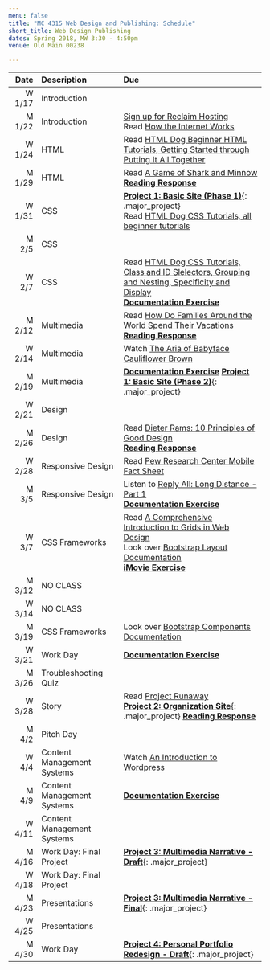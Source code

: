 ```yaml
---
menu: false
title: "MC 4315 Web Design and Publishing: Schedule"
short_title: Web Design Publishing
dates: Spring 2018, MW 3:30 - 4:50pm
venue: Old Main 00238

---
```


Date | Description | Due
---: | :----------- | :---
W 1/17 | Introduction |
M 1/22 | Introduction| [Sign up for Reclaim Hosting](/resources/instructions_reclaim_hosting.html) <br /> Read [How the Internet Works](http://www.rookiemag.com/2016/11/how-internet-works/)
W 1/24 | HTML |  Read [HTML Dog Beginner HTML Tutorials, Getting Started through Putting It All Together](http://htmldog.com/guides/html/beginner/)
M 1/29 | HTML | Read [A Game of Shark and Minnow](http://www.nytimes.com/newsgraphics/2013/10/27/south-china-sea/) <br /> __[Reading Response](/assignments/general/reading_response.html)__
W 1/31 | CSS | __[Project 1: Basic Site (Phase 1)](/assignments/web_design_publishing/web_design_publishing_personal_portfolio.html)__{: .major_project} <br />Read [HTML Dog CSS Tutorials, all beginner tutorials](http://www.htmldog.com/guides/css/)
M 2/5 | CSS |
W 2/7 | CSS | Read [HTML Dog CSS Tutorials, Class and ID Slelectors, Grouping and Nesting, Specificity and Display](http://www.htmldog.com/guides/css/) <br /> __[Documentation Exercise](/assignments/general/documentation_exercise.html)__
M 2/12 | Multimedia | Read [How Do Families Around the World Spend Their Vacations](https://www.nytimes.com/interactive/2017/09/21/magazine/voyages-issue-photographs-family-vacations-around-world.html) <br /> __[Reading Response](/assignments/general/reading_response.html)__
W 2/14 | Multimedia | Watch [The Aria of Babyface Cauliflower Brown](https://www.nytimes.com/video/opinion/100000005225388/the-aria-of-babyface-cauliflower-brown.html)
M 2/19 | Multimedia | __[Documentation Exercise](/assignments/general/documentation_exercise.html)__ __[Project 1: Basic Site (Phase 2)](/assignments/web_design_publishing/web_design_publishing_personal_portfolio.html)__{: .major_project}
W 2/21 | Design |
M 2/26 | Design | Read [Dieter Rams: 10 Principles of Good Design](https://readymag.com/shuffle/dieter-rams/) <br /> __[Reading Response](/assignments/general/reading_response.html)__
W 2/28 | Responsive Design | Read [Pew Research Center Mobile Fact Sheet](http://www.pewinternet.org/fact-sheet/mobile/)
M 3/5 | Responsive Design | Listen to [Reply All: Long Distance - Part 1](https://gimletmedia.com/episode/long-distance/) <br /> __[Documentation Exercise](/assignments/general/documentation_exercise.html)__
W 3/7 | CSS Frameworks | Read [A Comprehensive Introduction to Grids in Web Design](https://webdesign.tutsplus.com/articles/a-comprehensive-introduction-to-grids-in-web-design--cms-26521) <br />Look over [Bootstrap Layout Documentation](http://getbootstrap.com/docs/4.0/layout/overview/)  <br />__[iMovie Exercise](/assignments/general/imovie_exercise.html)__
M 3/12 | NO CLASS
W 3/14 | NO CLASS
M 3/19 | CSS Frameworks | Look over [Bootstrap Components Documentation](https://getbootstrap.com/docs/4.0/components/alerts/)
W 3/21 | Work Day | __[Documentation Exercise](/assignments/general/documentation_exercise.html)__
M 3/26 | Troubleshooting Quiz |
W 3/28 | Story | Read [Project Runaway](http://www.complex.com/music/kanye-west-interview-2010-cover-story) <br /> __[Project 2: Organization Site](/assignments/web_design_publishing/web_design_publishing_organization_site.html)__{: .major_project} __[Reading Response](/assignments/general/reading_response.html)__
M 4/2 | Pitch Day |
W 4/4 | Content Management Systems | Watch [An Introduction to Wordpress](https://www.youtube.com/watch?v=FAwbe17cGpw)
M 4/9 | Content Management Systems | __[Documentation Exercise](/assignments/general/documentation_exercise.html)__
W 4/11 | Content Management Systems |
M 4/16 | Work Day: Final Project | __[Project 3: Multimedia Narrative - Draft](/assignments/web_design_publishing/web_design_publishing_multimedia_narrative.html)__{: .major_project}
W 4/18 | Work Day: Final Project |
M 4/23 | Presentations | __[Project 3: Multimedia Narrative - Final](/assignments/web_design_publishing/web_design_publishing_multimedia_narrative.html)__{: .major_project}
W 4/25 | Presentations |
M 4/30 | Work Day | __[Project 4: Personal Portfolio Redesign - Draft](/assignments/web_design_publishing/web_design_publishing_personal_portfolio_redesign.html)__{: .major_project}
